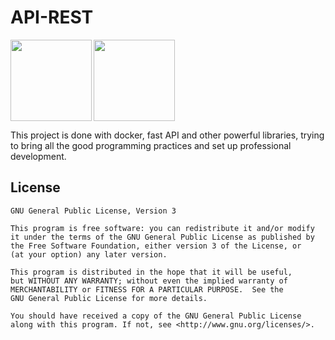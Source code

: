 # API-REST


<img align="left" width="" height="130px" src="https://i.postimg.cc/V6RzrBk2/index.png">

<img align="center" width="" height="130px" src="https://i.postimg.cc/66bNkQ2V/index2.png">


This project is done with docker, fast API and other powerful libraries, trying to bring all the good programming practices and set up professional development.

## License

    GNU General Public License, Version 3

    This program is free software: you can redistribute it and/or modify
    it under the terms of the GNU General Public License as published by
    the Free Software Foundation, either version 3 of the License, or
    (at your option) any later version.

    This program is distributed in the hope that it will be useful,
    but WITHOUT ANY WARRANTY; without even the implied warranty of
    MERCHANTABILITY or FITNESS FOR A PARTICULAR PURPOSE.  See the
    GNU General Public License for more details.

    You should have received a copy of the GNU General Public License
    along with this program. If not, see <http://www.gnu.org/licenses/>.
